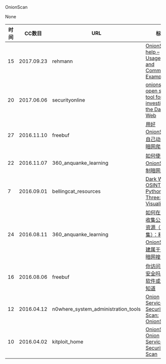 OnionScan

None

| 时间 | CC数目 | URL | 标题 |
| ---- | ----- | --- | --- |
| 15 | 2017.09.23 | rehmann | [OnionScan –help – Usage, Flags and Command Examples](https://rehmann.co/blog/onionscan-help-usage-flags-command-examples/) |
| 20 | 2017.06.06 | securityonline | [onionscan: open source tool for investigating the Dark Web](https://securityonline.info/onionscan-open-source-tool-investigating-dark-web/) |
| 27 | 2016.11.10 | freebuf | [用好OnionScan，自己动手制作暗网爬虫](http://www.freebuf.com/sectool/118856.html) |
| 22 | 2016.11.07 | 360_anquanke_learning | [如何使用OnionScan定制暗网爬虫](https://www.anquanke.com/post/id/84862/) |
| 7 | 2016.09.01 | bellingcat_resources | [Dark Web OSINT With Python Part Three: Visualization](https://www.bellingcat.com/resources/how-tos/2016/09/01/dark-web-osint-python-part-three-visualization/) |
| 24 | 2016.08.11 | 360_anquanke_learning | [如何在暗网中收集公开情报资源（上集）：利用OnionScan搭建属于自己的暗网搜索引擎](https://www.anquanke.com/post/id/84377/) |
| 16 | 2016.08.06 | freebuf | [你访问的暗网安全吗？这个软件或许可以知道](http://www.freebuf.com/sectool/110813.html) |
| 12 | 2016.04.12 | n0where_system_administration_tools | [Onion Services Security Scan: OnionScan](https://n0where.net/onion-services-security-scan-onionscan) |
| 10 | 2016.04.02 | kitploit_home | [OnionScan - Onion Services Security Scan](https://www.kitploit.com/2016/04/onionscan-onion-services-security-scan.html) |
